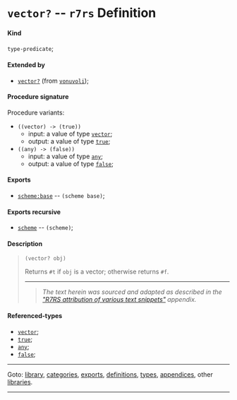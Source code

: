

<a id='definition__r7rs__vector_3f'></a>

# `vector?` -- `r7rs` Definition


<a id='definition__r7rs__vector_3f__kind'></a>

#### Kind

`type-predicate`;


<a id='definition__r7rs__vector_3f__extended-by'></a>

#### Extended by

 * [`vector?`](../../vonuvoli/definitions/vector_3f.md#definition__vonuvoli__vector_3f) (from [`vonuvoli`](../../vonuvoli/_index.md#library__vonuvoli));


<a id='definition__r7rs__vector_3f__procedure-signature'></a>

#### Procedure signature

Procedure variants:
 * `((vector) -> (true))`
   * input: a value of type [`vector`](../../r7rs/types/vector.md#type__r7rs__vector);
   * output: a value of type [`true`](../../r7rs/types/true.md#type__r7rs__true);
 * `((any) -> (false))`
   * input: a value of type [`any`](../../r7rs/types/any.md#type__r7rs__any);
   * output: a value of type [`false`](../../r7rs/types/false.md#type__r7rs__false);


<a id='definition__r7rs__vector_3f__exports'></a>

#### Exports

 * [`scheme:base`](../../r7rs/exports/scheme_3a_base.md#export__r7rs__scheme_3a_base) -- `(scheme base)`;


<a id='definition__r7rs__vector_3f__exports-recursive'></a>

#### Exports recursive

 * [`scheme`](../../r7rs/exports/scheme.md#export__r7rs__scheme) -- `(scheme)`;


<a id='definition__r7rs__vector_3f__description'></a>

#### Description

> ````
> (vector? obj)
> ````
> 
> 
> Returns `#t` if `obj` is a vector; otherwise returns `#f`.
> 
> 
> ----
> > *The text herein was sourced and adapted as described in the ["R7RS attribution of various text snippets"](../../r7rs/appendices/attribution.md#appendix__r7rs__attribution) appendix.*


<a id='definition__r7rs__vector_3f__referenced-types'></a>

#### Referenced-types

 * [`vector`](../../r7rs/types/vector.md#type__r7rs__vector);
 * [`true`](../../r7rs/types/true.md#type__r7rs__true);
 * [`any`](../../r7rs/types/any.md#type__r7rs__any);
 * [`false`](../../r7rs/types/false.md#type__r7rs__false);

----

Goto: [library](../../r7rs/_index.md#library__r7rs), [categories](../../r7rs/categories/_index.md#toc__r7rs__categories), [exports](../../r7rs/exports/_index.md#toc__r7rs__exports), [definitions](../../r7rs/definitions/_index.md#toc__r7rs__definitions), [types](../../r7rs/types/_index.md#toc__r7rs__types), [appendices](../../r7rs/appendices/_index.md#toc__r7rs__appendices), other [libraries](../../_libraries.md#toc__libraries).

----


